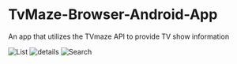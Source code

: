 # TvMaze-Browser-Android-App
An app that utilizes the TVmaze API to provide TV show information

![List](https://github.com/user-attachments/assets/ffb466a6-8460-4217-a42f-52a29b704c22=250x250)
![details](https://github.com/user-attachments/assets/41230418-8caf-423d-ae15-58491e0700e5=250x250)
![Search](https://github.com/user-attachments/assets/9a603864-72cc-4fde-b3f0-7092e0474dfa=250x250)
